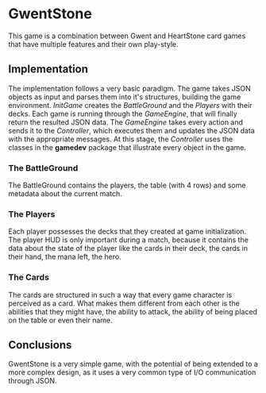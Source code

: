 # GwentStone

This game is a combination between Gwent and HeartStone card games that have multiple
features and their own play-style.

## Implementation

The implementation follows a very basic paradigm. The game takes JSON objects as input
and parses them into it's structures, building the game environment. *InitGame* creates the
*BattleGround* and the *Players* with their decks. Each game is running through the *GameEngine*,
that will finally return the resulted JSON data. The *GameEngine* takes every action and
sends it to the *Controller*, which executes them and updates the JSON data with the
appropriate messages. At this stage, the *Controller* uses the classes in the **gamedev**
package that illustrate every object in the game.

### The BattleGround

The BattleGround contains the players, the table (with 4 rows) and some metadata about the
current match.

### The Players

Each player possesses the decks that they created at game initialization. The player HUD
is only important during a match, because it contains the data about the state of the player
like the cards in their deck, the cards in their hand, the mana left, the hero.

### The Cards

The cards are structured in such a way that every game character is perceived as a card.
What makes them different from each other is the abilities that they might have,
the ability to attack, the ability of being placed on the table or even their name.

## Conclusions

GwentStone is a very simple game, with the potential of being extended to a more complex
design, as it uses a very common type of I/O communication through JSON.
